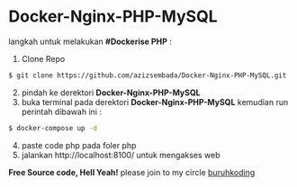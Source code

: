 # Docker-Nginx-PHP-MySQL

langkah untuk melakukan **#Dockerise PHP** :

1. Clone Repo
```sh
$ git clone https://github.com/azizsembada/Docker-Nginx-PHP-MySQL.git
```
2. pindah ke derektori **Docker-Nginx-PHP-MySQL**
3. buka terminal pada derektori **Docker-Nginx-PHP-MySQL** kemudian run perintah dibawah ini :
```sh
$ docker-compose up -d
```
4. paste code php pada foler php
5. jalankan  http://localhost:8100/ untuk mengakses web

**Free Source code, Hell Yeah!**
please join to my circle [buruhkoding]


   [buruhkoding]: <https://www.linkedin.com/in/abdullah-aziz-sembada-29730088/>